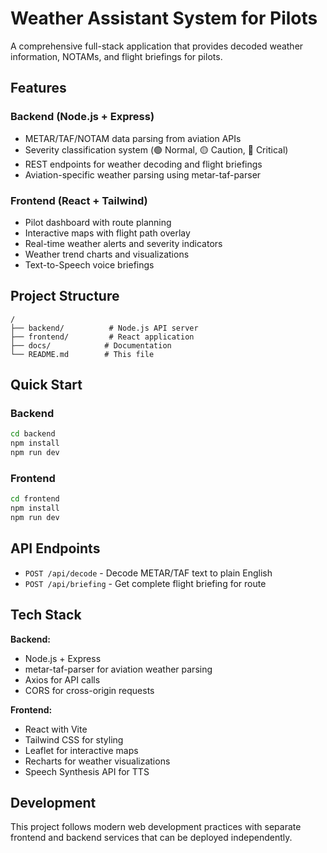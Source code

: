 # Weather Assistant System for Pilots

A comprehensive full-stack application that provides decoded weather information, NOTAMs, and flight briefings for pilots.

## Features

### Backend (Node.js + Express)
- METAR/TAF/NOTAM data parsing from aviation APIs
- Severity classification system (🟢 Normal, 🟡 Caution, 🔴 Critical)
- REST endpoints for weather decoding and flight briefings
- Aviation-specific weather parsing using metar-taf-parser

### Frontend (React + Tailwind)
- Pilot dashboard with route planning
- Interactive maps with flight path overlay
- Real-time weather alerts and severity indicators
- Weather trend charts and visualizations
- Text-to-Speech voice briefings

## Project Structure

```
/
├── backend/          # Node.js API server
├── frontend/         # React application
├── docs/            # Documentation
└── README.md        # This file
```

## Quick Start

### Backend
```bash
cd backend
npm install
npm run dev
```

### Frontend
```bash
cd frontend
npm install
npm run dev
```

## API Endpoints

- `POST /api/decode` - Decode METAR/TAF text to plain English
- `POST /api/briefing` - Get complete flight briefing for route

## Tech Stack

**Backend:**
- Node.js + Express
- metar-taf-parser for aviation weather parsing
- Axios for API calls
- CORS for cross-origin requests

**Frontend:**
- React with Vite
- Tailwind CSS for styling
- Leaflet for interactive maps
- Recharts for weather visualizations
- Speech Synthesis API for TTS

## Development

This project follows modern web development practices with separate frontend and backend services that can be deployed independently.
